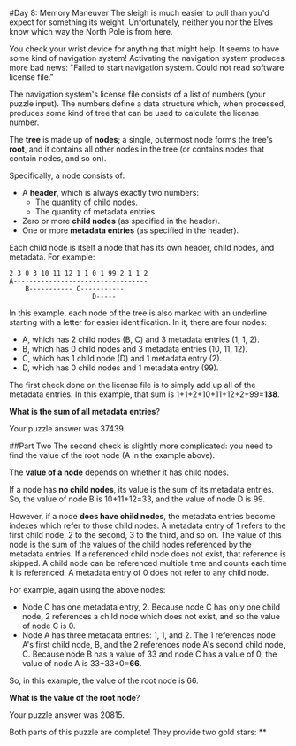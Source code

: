 #Day 8: Memory Maneuver
The sleigh is much easier to pull than you'd expect for something its weight. Unfortunately, neither you nor the 
Elves know which way the North Pole is from here.

You check your wrist device for anything that might help. It seems to have some kind of navigation system! 
Activating the navigation system produces more bad news: "Failed to start navigation system. Could not read 
software license file."

The navigation system's license file consists of a list of numbers (your puzzle input). The numbers define a 
data structure which, when processed, produces some kind of tree that can be used to calculate the license number.

The **tree** is made up of **nodes**; a single, outermost node forms the tree's **root**, and it contains all 
other nodes in the tree (or contains nodes that contain nodes, and so on).

Specifically, a node consists of:

* A **header**, which is always exactly two numbers:
  * The quantity of child nodes.
  * The quantity of metadata entries.
* Zero or more **child nodes** (as specified in the header).
* One or more **metadata entries** (as specified in the header).

Each child node is itself a node that has its own header, child nodes, and metadata. For example:
```
2 3 0 3 10 11 12 1 1 0 1 99 2 1 1 2
A----------------------------------
    B----------- C-----------
                     D-----
```
In this example, each node of the tree is also marked with an underline starting with a letter for easier 
identification. In it, there are four nodes:

* A, which has 2 child nodes (B, C) and 3 metadata entries (1, 1, 2).
* B, which has 0 child nodes and 3 metadata entries (10, 11, 12).
* C, which has 1 child node (D) and 1 metadata entry (2).
* D, which has 0 child nodes and 1 metadata entry (99).

The first check done on the license file is to simply add up all of the metadata entries. 
In this example, that sum is 1+1+2+10+11+12+2+99=**138**.

**What is the sum of all metadata entries**?

Your puzzle answer was 37439.

##Part Two
The second check is slightly more complicated: you need to find the value of the root node (A in the example above).

The **value of a node** depends on whether it has child nodes.

If a node has **no child nodes**, its value is the sum of its metadata entries. So, the value of node 
B is 10+11+12=33, and the value of node D is 99.

However, if a node **does have child nodes**, the metadata entries become indexes which refer to those child nodes. 
A metadata entry of 1 refers to the first child node, 2 to the second, 3 to the third, and so on. The value of 
this node is the sum of the values of the child nodes referenced by the metadata entries. If a referenced 
child node does not exist, that reference is skipped. A child node can be referenced multiple time and counts 
each time it is referenced. A metadata entry of 0 does not refer to any child node.

For example, again using the above nodes:

* Node C has one metadata entry, 2. Because node C has only one child node, 2 references a child 
node which does not exist, and so the value of node C is 0.
* Node A has three metadata entries: 1, 1, and 2. The 1 references node A's first child node, B, and the 2 
references node A's second child node, C. Because node B has a value of 33 and node C has a value of 0, 
the value of node A is 33+33+0=**66**.

So, in this example, the value of the root node is 66.

**What is the value of the root node**?

Your puzzle answer was 20815.

Both parts of this puzzle are complete! They provide two gold stars: **